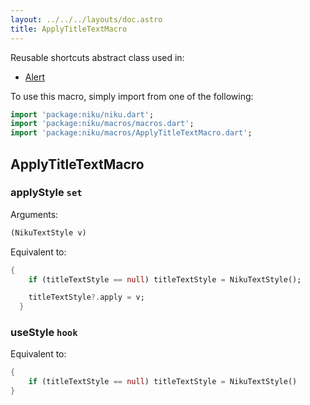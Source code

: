 ```yaml
---
layout: ../../../layouts/doc.astro
title: ApplyTitleTextMacro
---
```

Reusable shortcuts abstract class used in:
- [Alert](/docs/widgets/alert)


To use this macro, simply import from one of the following:
```dart
import 'package:niku/niku.dart';
import 'package:niku/macros/macros.dart';
import 'package:niku/macros/ApplyTitleTextMacro.dart';
```
## ApplyTitleTextMacro

### applyStyle `set`

Arguments:
```dart
(NikuTextStyle v) 
```

Equivalent to:
```dart
{
    if (titleTextStyle == null) titleTextStyle = NikuTextStyle();

    titleTextStyle?.apply = v;
  }
```

### useStyle `hook`

Equivalent to:
```dart
{
    if (titleTextStyle == null) titleTextStyle = NikuTextStyle()
}
```

